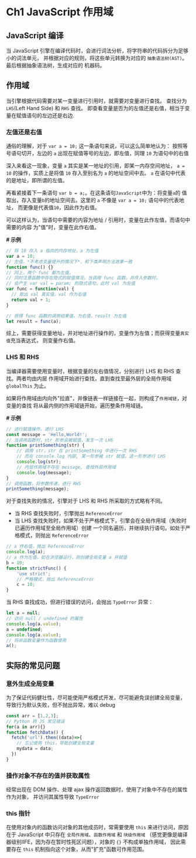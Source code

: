 # Ch1 JavaScript 作用域

## JavaScript 编译

当 JavaScript 引擎在编译代码时，会进行词法分析，将字符串的代码拆分为足够小的词法单元，
并根据对应的规则，将这些单元转换为对应的 `抽象语法树(AST)`。最后根据抽象语法树，生成对应的
机器码。

## 作用域

当引擎根据代码需要对某一变量进行引用时，就需要对变量进行查找。
查找分为 `LHS`(Left Hand Side) 和 `RHS` 查找。
即查看变量是否为的左值还是右值，相当于变量在赋值语句的左边还是右边.

### 左值还是右值

通俗的理解，对于 `var a = 10;` 这一条语句来说，可以这么简单地认为：
按照等号语句切开，左边的 `a` 出现在赋值等号的左边，即左值，同理 `10` 为语句中的右值

深入来看这一现象，变量 `a` 其实是某一地址的引用，即某一内存空间地址，
`a = 10` 的操作，实质上是将值 `10` 存入至别名为 `a` 的地址空间中去。
`a` 在语句中代表的是地址，即所谓的左值。

再看紧接着下一条语句 `var b = a;`。在这条语句`JavaScript`中为：将变量`a`的
值取出，存入变量`b`的地址空间去。这里的 `a` 不像是 `var a = 10;` 语句中的代表地址，
而更像是代表值`10`，因此作为右值。

可以这样认为，当语句中需要的内容为地址 / 引用时，变量在此作左值，而语句中需要的内容
为"值"时，变量在此作右值。

**# 示例**

```javascript
// 将 10 存入 a 指向的内存地址，a 为左值
var a = 10;
// 左值，*不考虑变量提升的情况下*，和下类声明方法效果一致
function func() {}
// 同上，两个 func 都为左值，
// 同时注意函数中存在隐式的赋值情况，当调用 func 函数，并传入参数时，
// 会产生 var val = param; 的隐式语句，此时 val 为左值
var func = function(val) {
  // 取出 val 真实值，val 作为右值
  return val + 1;
}

// 获得 func 函数的调用结果值，为右值，result 为左值
let result = func(a);
```

综上，需要获得变量地址，并对地址进行操作的，变量作为左值；而获得变量`真实值`充当表达式，
则变量作右值。

### LHS 和 RHS

当编译器需要使用变量时，根据变量的左右值情况，分别进行 LHS 和 RHS 查找。两者均由内层
作用域开始进行查找，直到查找至最外层的全局作用域 `globalThis` 为止。

如果将作用域由内向外"拉直"，并像链表一样链接在一起，则构成了`作用域链`，对变量的查找
将从最内侧的作用域链开始，遍历整条作用域链。

**# 示例**

```javascript
// 进行赋值操作，进行 LHS
const message = 'Hello,World!';
// 当调用函数时，str 形参会被赋值，发生一次 LHS
function printSomething(str) {
    // 调用 str，str 在 printSomething 中进行一次 RHS
    // 而在 console.log 内部, 某一形参被 str 赋值，这一形参进行 LHS
    console.log(str);
    // 内层作用域不存在 message, 查找外层作用域
    console.log(message);
}
// 调用函数，将参数传递，进行 RHS
printSomething(message);
```

对于查找失败的情况，引擎对于 LHS 和 RHS 所采取的方式略有不同。

- 当 RHS 查找失败时，引擎抛出 `ReferenceError`
- 当 LHS 查找失败时，如果不处于严格模式下，引擎会在全局作用域（失败时已遍历作用域至全局作用域）创建
一个同名遍历，并继续执行语句。如处于严格模式，则抛出 `ReferenceError`

```javascript
// a 作右值，抛出 ReferenceError
console.log(a);
// a 作为左值，如在浏览器运行，则创建全局变量 a 并赋值
b = 10;
function strictFunc() {
    'use strict';
    // 严格模式，抛出 ReferenceError
    c = 10;
}
```

当 RHS 查找成功，但进行错误的访问，会抛出 `TypeError` 异常：

```javascript
let a = null;
// 访问 null / undefined 的属性
console.log(a.value);
a = undefined;
console.log(a.value);
// 将非函数变量作为函数使用
a();
```


## 实际的常见问题

### 意外生成全局变量

为了保证代码健壮性，尽可能使用严格模式开发，尽可能避免误创建全局变量，
导致行为默认失败，但不抛出异常，难以 debug

```javascript
const arr = [1,2,3];
// Python 转 JS 常见错误
for(a in arr){}
function fetchData() {
  fetch('url').then((data)=>{
    // 忘记使用 this，导致创建全局变量
    mydata = data;
  })
}
```

### 操作对象不存在的值并获取属性

经常出现在 DOM 操作、处理 ajax 操作返回数据时，使用了对象中不存在的属性作为对象，
并访问其属性导致 `TypeError`

### this 指针

在使用对象内的函数访问对象的其他成员时，常需要使用 `this` 来进行访问，原因在于
JavaScript 中只存在 `全局作用域`、`函数作用域` 和 `块级作用域`
（感觉更像是编译器级别IIFE，因为存在暂时性死区问题），对象的 `{}` 不构成单独作用域，
因此需要存在 `this` 机制指向这个对象，从而"扩充"函数可作用范围。
